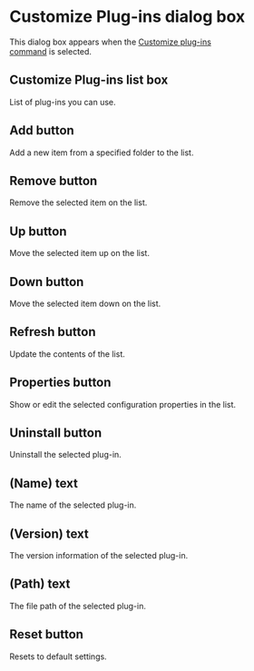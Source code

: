 # Customize Plug-ins dialog box

This dialog box appears when the
[Customize plug-ins \
command](../../cmd/tools/customize_plug_ins) is selected.

## Customize Plug-ins list box

List of plug-ins you can use.

## Add button

Add a new item from a specified folder to the list.

## Remove button

Remove the selected item on the list.

## Up button

Move the selected item up on the list.

## Down button

Move the selected item down on the list.

## Refresh button

Update the contents of the list.

## Properties button

Show or edit the selected configuration properties in the list.

## Uninstall button

Uninstall the selected plug-in.

## (Name) text

The name of the selected plug-in.

## (Version) text

The version information of the selected plug-in.

## (Path) text

The file path of the selected plug-in.

## Reset button

Resets to default settings.

